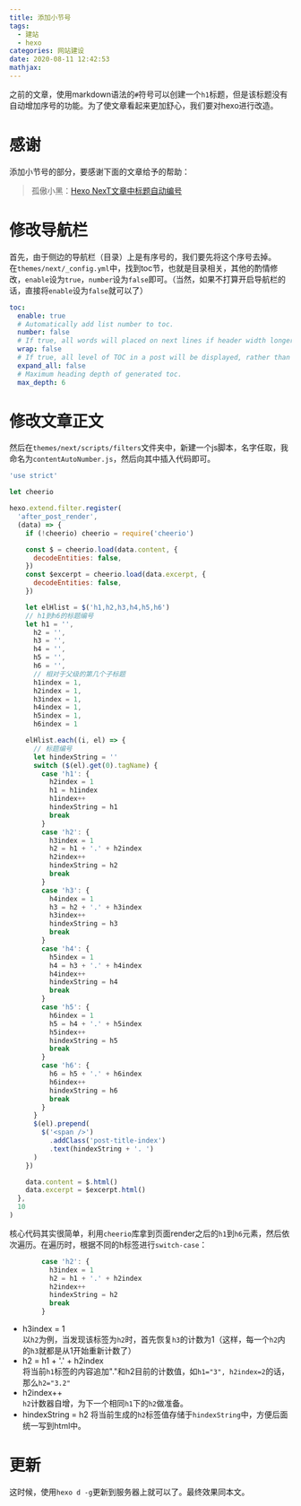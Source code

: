 ```yaml
---
title: 添加小节号
tags:
  - 建站
  - hexo
categories: 网站建设
date: 2020-08-11 12:42:53
mathjax:
---
```


之前的文章，使用markdown语法的`#`符号可以创建一个`h1`标题，但是该标题没有自动增加序号的功能。为了使文章看起来更加舒心，我们要对hexo进行改造。
<!-- more -->

# 感谢
添加小节号的部分，要感谢下面的文章给予的帮助：  

> 孤傲小黑：[Hexo NexT文章中标题自动编号](https://blog.guaoxiaohei.com/posts/Hexo-Level/)

# 修改导航栏
首先，由于侧边的导航栏（目录）上是有序号的，我们要先将这个序号去掉。  
在`themes/next/_config.yml`中，找到toc节，也就是目录相关，其他的酌情修改，`enable`设为`true`，`number`设为`false`即可。（当然，如果不打算开启导航栏的话，直接将`enable`设为`false`就可以了）
```yml
toc:
  enable: true
  # Automatically add list number to toc.
  number: false
  # If true, all words will placed on next lines if header width longer then sidebar width.
  wrap: false
  # If true, all level of TOC in a post will be displayed, rather than the activated part of it.
  expand_all: false
  # Maximum heading depth of generated toc.
  max_depth: 6
```
# 修改文章正文
然后在`themes/next/scripts/filters`文件夹中，新建一个js脚本，名字任取，我命名为`contentAutoNumber.js`，然后向其中插入代码即可。
```js
'use strict'

let cheerio

hexo.extend.filter.register(
  'after_post_render',
  (data) => {
    if (!cheerio) cheerio = require('cheerio')

    const $ = cheerio.load(data.content, {
      decodeEntities: false,
    })
    const $excerpt = cheerio.load(data.excerpt, {
      decodeEntities: false,
    })

    let elHlist = $('h1,h2,h3,h4,h5,h6')
    // h1到h6的标题编号
    let h1 = '',
      h2 = '',
      h3 = '',
      h4 = '',
      h5 = '',
      h6 = '',
      // 相对于父级的第几个子标题
      h1index = 1,
      h2index = 1,
      h3index = 1,
      h4index = 1,
      h5index = 1,
      h6index = 1

    elHlist.each((i, el) => {
      // 标题编号
      let hindexString = ''
      switch ($(el).get(0).tagName) {
        case 'h1': {
          h2index = 1
          h1 = h1index
          h1index++
          hindexString = h1
          break
        }
        case 'h2': {
          h3index = 1
          h2 = h1 + '.' + h2index
          h2index++
          hindexString = h2
          break
        }
        case 'h3': {
          h4index = 1
          h3 = h2 + '.' + h3index
          h3index++
          hindexString = h3
          break
        }
        case 'h4': {
          h5index = 1
          h4 = h3 + '.' + h4index
          h4index++
          hindexString = h4
          break
        }
        case 'h5': {
          h6index = 1
          h5 = h4 + '.' + h5index
          h5index++
          hindexString = h5
          break
        }
        case 'h6': {
          h6 = h5 + '.' + h6index
          h6index++
          hindexString = h6
          break
        }
      }
      $(el).prepend(
        $('<span />')
          .addClass('post-title-index')
          .text(hindexString + '. ')
      )
    })

    data.content = $.html()
    data.excerpt = $excerpt.html()
  },
  10
)
```
核心代码其实很简单，利用`cheerio`库拿到页面render之后的`h1`到`h6`元素，然后依次遍历。在遍历时，根据不同的h标签进行`switch-case`：
```js
        case 'h2': {
          h3index = 1
          h2 = h1 + '.' + h2index
          h2index++
          hindexString = h2
          break
        }
```
* h3index = 1  
以`h2`为例，当发现该标签为`h2`时，首先恢复`h3`的计数为1（这样，每一个`h2`内的`h3`就都是从1开始重新计数了）
* h2 = h1 + '.' + h2index  
将当前`h1`标签的内容追加"."和h2目前的计数值，如`h1="3", h2index=2`的话，那么`h2="3.2"`
* h2index++  
`h2`计数器自增，为下一个相同`h1`下的`h2`做准备。
* hindexString = h2
将当前生成的`h2`标签值存储于`hindexString`中，方便后面统一写到html中。  

# 更新
这时候，使用`hexo d -g`更新到服务器上就可以了。最终效果同本文。
